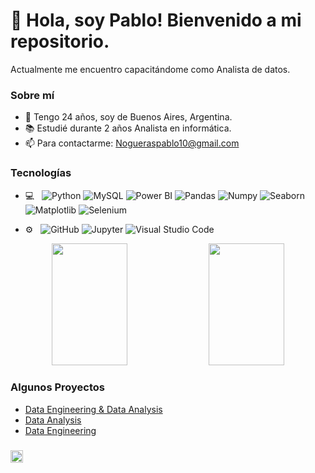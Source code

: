 <h1 align="left">👋 Hola, soy Pablo! Bienvenido a mi repositorio.</h1>

Actualmente me encuentro capacitándome como Analista de datos.

### Sobre mí
- 🎂 Tengo 24 años, soy de Buenos Aires, Argentina.
- 📚 Estudié durante 2 años Analista en informática.
- 📫 Para contactarme: Nogueraspablo10@gmail.com

### Tecnologías

- 💻 &nbsp;
  ![Python](https://img.shields.io/badge/-Python-333333?style=flat&logo=python)
  ![MySQL](https://img.shields.io/badge/-MySQL-333333?style=flat&logo=MySQL)
  ![Power BI](https://img.shields.io/badge/-Power%20BI-333333?style=flat&logo=powerbi)
  ![Pandas](https://img.shields.io/badge/-Pandas-333333?style=flat&logo=pandas)
  ![Numpy](https://img.shields.io/badge/-Numpy-333333?style=flat&logo=numpy)
  ![Seaborn](https://img.shields.io/badge/-Seaborn-333333?style=flat&logo=seaborn)
  ![Matplotlib](https://img.shields.io/badge/-Matplotlib-333333?style=flat&logo=matplotlib)
  ![Selenium](https://img.shields.io/badge/-Selenium-333333?style=flat&logo=selenium)

- ⚙️ &nbsp;
  ![GitHub](https://img.shields.io/badge/-GitHub-333333?style=flat&logo=github)
  ![Jupyter](https://img.shields.io/badge/-Jupyter-333333?style=flat&logo=jupyter)
  ![Visual Studio Code](https://img.shields.io/badge/-Visual%20Studio%20Code-333333?style=flat&logo=visual-studio-code&logoColor=007ACC)

<div align="center">
  <img width="49%" height="195px" src="https://github-readme-stats.vercel.app/api?username=pablongrs&hide_title=false&hide_rank=false&show_icons=true&include_all_commits=false&count_private=true&disable_animations=false&theme=gotham&locale=en&hide_border=false"/>
  <img width="49%" height="195px" src="https://github-readme-stats.vercel.app/api/top-langs?username=pablongrs&locale=en&hide_title=false&layout=compact&card_width=320&langs_count=5&theme=gotham&hide_border=false"/>
</div>

### Algunos Proyectos

- [Data Engineering & Data Analysis](https://github.com/pablongrs/NYC_TAXIS-CO2)
- [Data Analysis](https://github.com/pablongrs/PI02-Siniestros-viales)
- [Data Engineering](https://github.com/pablongrs/PI-MLOps_Steam)

  
### 

<div align="left">
   <a href="https://www.linkedin.com/in/pablo-nogueras15/" target="_blank">
    <img src="https://img.shields.io/static/v1?message=LinkedIn&logo=linkedin&label=&color=0077B5&logoColor=white&labelColor=&style=flat" height="20" alt="LinkedIn logo" />
</div>

